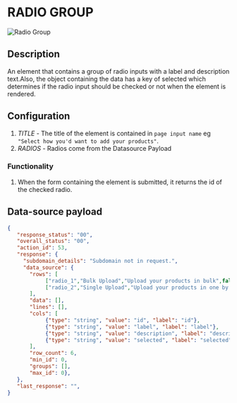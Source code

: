 # RADIO GROUP

![Radio Group](https://i.postimg.cc/xTTdmdq1/radio-group.png)

## Description

An element that contains a group of radio inputs with a label and description text.Also, the object containing the data has a key of selected which determines if the radio input should be checked or not when the element is rendered.

## Configuration

1. *TITLE* - The title of the element is contained in `page input name` eg `"Select how you'd want to add your products"`.
2. *RADIOS* - Radios come from the Datasource Payload

### Functionality

1. When the form containing the element is submitted, it returns the id of the checked radio.

## Data-source payload

``` json
{
   "response_status": "00",
   "overall_status": "00",
   "action_id": 53,
   "response": {
     "subdomain_details": "Subdomain not in request.",
     "data_source": {
       "rows": [
            ["radio_1","Bulk Upload","Upload your products in bulk",false],
            ["radio_2","Single Upload","Upload your products in one by one",false],
       ],
       "data": [],
       "lines": [],
       "cols": [
            {"type": "string", "value": "id", "label": "id"},
            {"type": "string", "value": "label", "label": "label"},
            {"type": "string", "value": "description", "label": "description"},
            {"type": "string", "value": "selected", "label": "selected"},
       ],
       "row_count": 6,
       "min_id": 0,
       "groups": [],
       "max_id": 0},
   },
   "last_response": "",
}

```